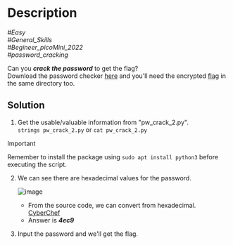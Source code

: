 # Description

_#Easy_<br>
_#General_Skills_<br>
_#Begineer_picoMini_2022_<br>
_#password_cracking_<br>

Can you ***crack the password*** to get the flag?<br>
Download the password checker [here](../PW_Crack_2/pw_crack_2.py) and you'll need the encrypted [flag](../PW_Crack_2/pw_crack_2.enc) in the same directory too.

## Solution

1. Get the usable/valuable information from "pw_crack_2.py".<br>
   `strings pw_crack_2.py` or `cat pw_crack_2.py`

> [!IMPORTANT]
> Remember to install the package using `sudo apt install python3` before executing the script.

2. We can see there are hexadecimal values for the password.
   
   ![image](https://github.com/user-attachments/assets/f641ad40-48b5-4646-a323-067bb7ededb7)

   - From the source code, we can convert from hexadecimal. [CyberChef](https://gchq.github.io/CyberChef/)
   - Answer is ***4ec9***

3. Input the password and we'll get the flag.
